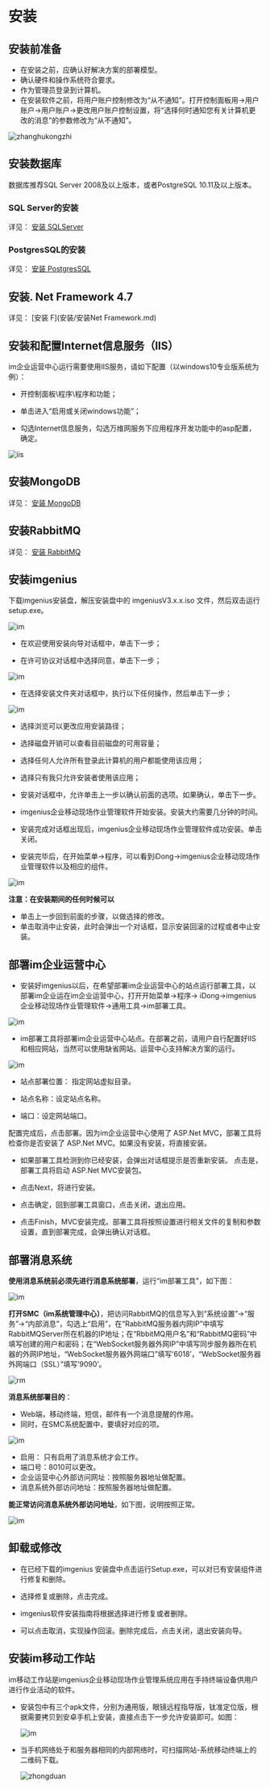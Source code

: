# 安装

## 安装前准备

* 在安装之前，应确认好解决方案的部署模型。
* 确认硬件和操作系统符合要求。
* 作为管理员登录到计算机。
* 在安装软件之前，将用户账户控制修改为“从不通知”。打开控制面板用→用户账户→用户账户→更改用户账户控制设置，将“选择何时通知您有关计算机更改的消息”的参数修改为“从不通知”。

![zhanghukongzhi](./images/zhanghukongzhi.png)

## 安装数据库

数据库推荐SQL Server 2008及以上版本，或者PostgreSQL 10.11及以上版本。

### SQL Server的安装

详见：
[安装 SQLServer](安装/安装SQLServer.md)

### PostgresSQL的安装

详见：
[安装 PostgresSQL](安装/安装PostgresSQL.md)

## 安装. Net Framework 4.7


详见：
[安装 F](安装/安装Net Framework.md)
## 安装和配置Internet信息服务（IIS）

im企业运营中心运行需要使用IIS服务，请如下配置（以windows10专业版系统为例）：

* 开控制面板\程序\程序和功能；

* 单击进入“启用或关闭windows功能”；

* 勾选Internet信息服务，勾选万维网服务下应用程序开发功能中的asp配置，确定。

![iis](./images/iis.png)

## 安装MongoDB

详见：
[安装 MongoDB](安装/安装MongoDB.md)

## 安装RabbitMQ

详见：
[安装 RabbitMQ](安装/安装RabbitMQ.md)

## 安装imgenius

下载imgenius安装盘，解压安装盘中的 imgeniusV3.x.x.iso 文件，然后双击运行setup.exe。

![im](./images/imgenius.png)

* 在欢迎使用安装向导对话框中，单击下一步；

* 在许可协议对话框中选择同意，单击下一步；

![im](./images/imgenius1.png)

* 在选择安装文件夹对话框中，执行以下任何操作，然后单击下一步；

![im](./images/imgenius2.png)

* 选择浏览可以更改应用安装路径；

* 选择磁盘开销可以查看目前磁盘的可用容量；

* 选择任何人允许所有登录此计算机的用户都能使用该应用；

* 选择只有我只允许安装者使用该应用；

* 安装对话框中，允许单击上一步以确认前面的选项。如果确认，单击下一步。

* imgenius企业移动现场作业管理软件开始安装。安装大约需要几分钟的时间。

* 安装完成对话框出现后，imgenius企业移动现场作业管理软件成功安装。单击关闭。

* 安装完毕后，在开始菜单→程序，可以看到iDong→imgenius企业移动现场作业管理软件以及相应的组件。

![im](./images/imgenius3.png)

**注意：在安装期间的任何时候可以**

* 单击上一步回到前面的步骤，以做选择的修改。
* 单击取消中止安装，此时会弹出一个对话框，显示安装回滚的过程或者中止安装。

## 部署im企业运营中心

* 安装好imgenius以后，在希望部署im企业运营中心的站点运行部署工具，以部署im企业运在im企业运营中心，打开开始菜单→程序→ iDong→imgenius企业移动现场作业管理软件→通用工具→im部署工具。

![im](./images/imgenius4.png)

* im部署工具将部署im企业运营中心站点。在部署之前，请用户自行配置好IIS和相应网站，当然可以使用缺省网站。运营中心支持解决方案的运行。

![im](./images/imgenius5.png)

* 站点部署位置： 指定网站虚拟目录。

* 站点名称：设定站点名称。 

* 端口：设定网站端口。 


配置完成后，点击部署。因为im企业运营中心使用了 ASP.Net MVC，部署工具将检查你是否安装了 ASP.Net MVC。如果没有安装，将直接安装。

* 如果部署工具检测到你已经安装，会弹出对话框提示是否重新安装。
点击是，部署工具将启动 ASP.Net MVC安装包。

* 点击Next，将进行安装。

* 点击确定，回到部署工具窗口，点击关闭，退出应用。

* 点击Finish，MVC安装完成。部署工具将按照设置进行相关文件的复制和参数设置，直到部署完成，会弹出确认对话框。

## 部署消息系统

**使用消息系统前必须先进行消息系统部署**，运行“im部署工具”，如下图：

![im](./images/imgenius6.png)

**打开SMC（im系统管理中心）**，把访问RabbitMQ的信息写入到“系统设置”→“服务”→“内部消息”，勾选上“启用”，在“RabbitMQ服务器内网IP”中填写RabbitMQServer所在机器的IP地址；在“RbbitMQ用户名”和“RabbitMQ密码”中填写创建的用户和密码；在“WebSocket服务器外网IP”中填写同步服务器所在机器的外网IP地址，“WebSocket服务器外网端口”填写‘6018’，“WebSocket服务器外网端口（SSL）”填写‘9090’。

![rm](./images/RM4.png)

**消息系统部署目的**：

* Web端，移动终端，短信，邮件有一个消息提醒的作用。
* 同时，在SMC系统配置中，要填好对应的项。

![im](./images/imgenius7.png)

* 启用： 只有启用了消息系统才会工作。
* 端口号：8010可以更改。
* 企业运营中心外部访问网址：按照服务器地址做配置。
* 消息系统外部访问地址：按照服务器地址做配置。

**能正常访问消息系统外部访问地址**，如下图，说明按照正常。

![im](./images/imgenius0.png)

## 卸载或修改

* 在已经下载的imgenius 安装盘中点击运行Setup.exe，可以对已有安装组件进行修复和删除。

* 选择修复或删除，点击完成。

* imgenius软件安装指南将根据选择进行修复或者删除。

* 可以点击取消，实现操作回滚。删除完成后，点击关闭，退出安装向导。

## 安装im移动工作站

im移动工作站是imgenius企业移动现场作业管理系统应用在手持终端设备供用户进行作业活动的软件。

* 安装包中有三个apk文件，分别为通用版，眼镜远程指导版，钛准定位版，根据需要拷贝到安卓手机上安装，直接点击下一步允许安装即可。如图：

  ![im](./images/imgenius8.png)

* 当手机网络处于和服务器相同的内部网络时，可扫描网站-系统移动终端上的二维码下载。

  ![zhongduan](./images/zhongduan2.png)
